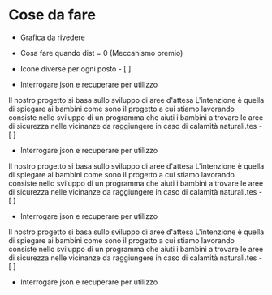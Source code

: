 # Cose da fare

- Grafica da rivedere 
- Cosa fare quando dist = 0 (Meccanismo premio)
- Icone diverse per ogni posto - [ ]

- Interrogare json e recuperare per utilizzo

Il nostro progetto si basa sullo sviluppo di aree d'attesa
L'intenzione è quella di spiegare ai bambini come sono 
il progetto a cui stiamo lavorando consiste nello sviluppo di un programma che aiuti i bambini a trovare le aree di sicurezza nelle vicinanze da raggiungere in caso di calamità naturali.tes - [ ]

- Interrogare json e recuperare per utilizzo

Il nostro progetto si basa sullo sviluppo di aree d'attesa
L'intenzione è quella di spiegare ai bambini come sono 
il progetto a cui stiamo lavorando consiste nello sviluppo di un programma che aiuti i bambini a trovare le aree di sicurezza nelle vicinanze da raggiungere in caso di calamità naturali.tes - [ ]

- Interrogare json e recuperare per utilizzo

Il nostro progetto si basa sullo sviluppo di aree d'attesa
L'intenzione è quella di spiegare ai bambini come sono 
il progetto a cui stiamo lavorando consiste nello sviluppo di un programma che aiuti i bambini a trovare le aree di sicurezza nelle vicinanze da raggiungere in caso di calamità naturali.tes - [ ]

- Interrogare json e recuperare per utilizzo